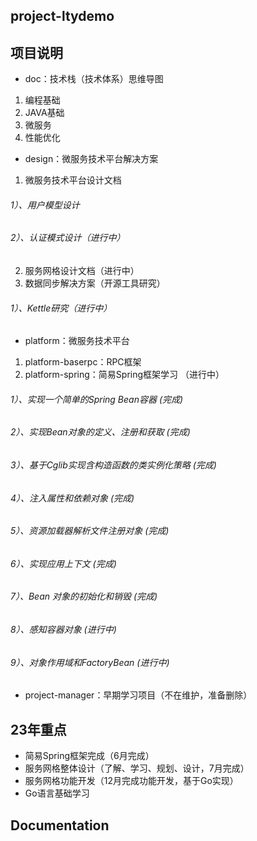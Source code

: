 **project-ltydemo**
---
项目说明
---

* doc：技术栈（技术体系）思维导图
1. 编程基础
2. JAVA基础
3. 微服务
4. 性能优化
* design：微服务技术平台解决方案
1. 微服务技术平台设计文档
###### 1）、用户模型设计
###### 2）、认证模式设计（进行中）
2. 服务网格设计文档（进行中）
3. 数据同步解决方案（开源工具研究）
###### 1）、Kettle研究（进行中）
* platform：微服务技术平台
1. platform-baserpc：RPC框架
2. platform-spring：简易Spring框架学习 （进行中）
###### 1）、实现一个简单的Spring Bean容器 (完成)
###### 2）、实现Bean对象的定义、注册和获取 (完成)
###### 3）、基于Cglib实现含构造函数的类实例化策略 (完成)
###### 4）、注入属性和依赖对象 (完成)
###### 5）、资源加载器解析文件注册对象 (完成)
###### 6）、实现应用上下文 (完成)
###### 7）、Bean 对象的初始化和销毁 (完成)
###### 8）、感知容器对象 (进行中)
###### 9）、对象作用域和FactoryBean (进行中)
* project-manager：早期学习项目（不在维护，准备删除）

23年重点
---
* 简易Spring框架完成（6月完成）
* 服务网格整体设计（了解、学习、规划、设计，7月完成）
* 服务网格功能开发（12月完成功能开发，基于Go实现）
* Go语言基础学习

Documentation
---
